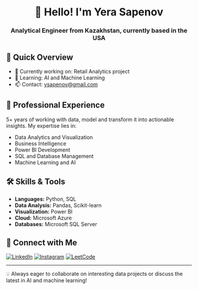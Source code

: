 <h1 align="center">👋 Hello! I'm Yera Sapenov</h1>
<h3 align="center">Analytical Engineer from Kazakhstan, currently based in the USA</h3>

## 🚀 Quick Overview

- 🔭 Currently working on: Retail Analytics project
- 🌱 Learning: AI and Machine Learning
- 📫 Contact: ysapenov@gmail.com

## 💼 Professional Experience

5+ years of working with data, model and transform it into actionable insights. My expertise lies in:

- Data Analytics and Visualization
- Business Intelligence
- Power BI Development
- SQL and Database Management
- Machine Learning and AI

## 🛠️ Skills & Tools

- **Languages:** Python, SQL
- **Data Analysis:** Pandas, Scikit-learn
- **Visualization:** Power BI
- **Cloud:** Microsoft Azure
- **Databases:** Microsoft SQL Server

## 🤝 Connect with Me

[![LinkedIn](https://img.shields.io/badge/LinkedIn-ysapenov-blue?style=flat-square&logo=linkedin)](https://linkedin.com/in/ysapenov)
[![Instagram](https://img.shields.io/badge/Instagram-ysapenov-purple?style=flat-square&logo=instagram)](https://instagram.com/ysapenov)
[![LeetCode](https://img.shields.io/badge/LeetCode-ysapenov-orange?style=flat-square&logo=leetcode)](https://www.leetcode.com/ysapenov)

---

💡 Always eager to collaborate on interesting data projects or discuss the latest in AI and machine learning!

<!-- 
- 🔭 I’m currently working on **Retail Power BI reports**

- 🌱 I’m currently learning **AI and Machine Learning**

- � How to reach me **ysapenov@gmail.com**

<h3 align="left">Connect with me:</h3>
<p align="left">
<a href="https://linkedin.com/in/ysapenov" target="blank"><img align="center" src="https://raw.githubusercontent.com/rahuldkjain/github-profile-readme-generator/master/src/images/icons/Social/linked-in-alt.svg" alt="ysapenov" height="30" width="40" /></a>
<a href="https://instagram.com/ysapenov" target="blank"><img align="center" src="https://raw.githubusercontent.com/rahuldkjain/github-profile-readme-generator/master/src/images/icons/Social/instagram.svg" alt="ysapenov" height="30" width="40" /></a>
<a href="https://www.leetcode.com/ysapenov" target="blank"><img align="center" src="https://raw.githubusercontent.com/rahuldkjain/github-profile-readme-generator/master/src/images/icons/Social/leet-code.svg" alt="ysapenov" height="30" width="40" /></a>
</p>

<h3 align="left">Languages and Tools:</h3>
<p align="left"> <a href="https://azure.microsoft.com/en-in/" target="_blank" rel="noreferrer"> <img src="https://www.vectorlogo.zone/logos/microsoft_azure/microsoft_azure-icon.svg" alt="azure" width="40" height="40"/> </a> <a href="https://www.microsoft.com/en-us/sql-server" target="_blank" rel="noreferrer"> <img src="https://www.svgrepo.com/show/303229/microsoft-sql-server-logo.svg" alt="mssql" width="40" height="40"/> </a> <a href="https://pandas.pydata.org/" target="_blank" rel="noreferrer"> <img src="https://raw.githubusercontent.com/devicons/devicon/2ae2a900d2f041da66e950e4d48052658d850630/icons/pandas/pandas-original.svg" alt="pandas" width="40" height="40"/> </a> <a href="https://www.python.org" target="_blank" rel="noreferrer"> <img src="https://raw.githubusercontent.com/devicons/devicon/master/icons/python/python-original.svg" alt="python" width="40" height="40"/> </a> <a href="https://scikit-learn.org/" target="_blank" rel="noreferrer"> <img src="https://upload.wikimedia.org/wikipedia/commons/0/05/Scikit_learn_logo_small.svg" alt="scikit_learn" width="40" height="40"/> </a> </p> -->
